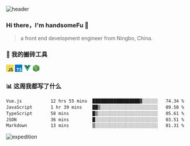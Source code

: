 ![header](https://raw.githubusercontent.com/fzq1998/fzq1998/master/header.png)

### Hi there，I'm handsomeFu 👋

> a front end development engineer from Ningbo, China.

### 🔧 我的搬砖工具
<code><img height="20" src="https://raw.githubusercontent.com/github/explore/80688e429a7d4ef2fca1e82350fe8e3517d3494d/topics/javascript/javascript.png" alt="javascript"></code>
<code><img height="20" src="https://raw.githubusercontent.com/github/explore/80688e429a7d4ef2fca1e82350fe8e3517d3494d/topics/typescript/typescript.png" alt="typescript"></code>
<code><img height="20" src="https://raw.githubusercontent.com/github/explore/80688e429a7d4ef2fca1e82350fe8e3517d3494d/topics/vue/vue.png" alt="vue"></code>
<code><img height="20" src="https://raw.githubusercontent.com/github/explore/80688e429a7d4ef2fca1e82350fe8e3517d3494d/topics/nodejs/nodejs.png" alt="nodejs"></code>



### 📊 这周我都写了什么
<!--START_SECTION:waka-->

```txt
Vue.js           12 hrs 55 mins  ██████████████████▓░░░░░░   74.34 %
JavaScript       1 hr 39 mins    ██▒░░░░░░░░░░░░░░░░░░░░░░   09.50 %
TypeScript       58 mins         █▒░░░░░░░░░░░░░░░░░░░░░░░   05.61 %
JSON             36 mins         █░░░░░░░░░░░░░░░░░░░░░░░░   03.51 %
Markdown         13 mins         ▒░░░░░░░░░░░░░░░░░░░░░░░░   01.31 %
```

<!--END_SECTION:waka-->


![expedition](https://raw.githubusercontent.com/fzq1998/fzq1998/master/expedition.gif)

